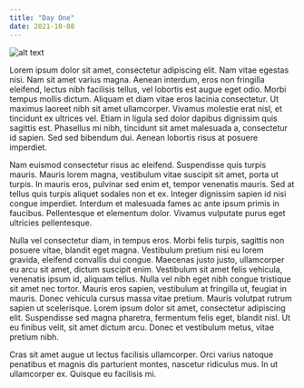 ```yaml
---
title: "Day One"
date: 2021-10-08
---
```



![alt text](https://github.com/aozbakir/github-pages-with-jekyll/blob/main/test.png?raw=true)

Lorem ipsum dolor sit amet, consectetur adipiscing elit. Nam vitae egestas nisi. Nam sit amet varius magna. Aenean interdum, eros non fringilla eleifend, lectus nibh facilisis tellus, vel lobortis est augue eget odio. Morbi tempus mollis dictum. Aliquam et diam vitae eros lacinia consectetur. Ut maximus laoreet nibh sit amet ullamcorper. Vivamus molestie erat nisl, et tincidunt ex ultrices vel. Etiam in ligula sed dolor dapibus dignissim quis sagittis est. Phasellus mi nibh, tincidunt sit amet malesuada a, consectetur id sapien. Sed sed bibendum dui. Aenean lobortis risus at posuere imperdiet.

Nam euismod consectetur risus ac eleifend. Suspendisse quis turpis mauris. Mauris lorem magna, vestibulum vitae suscipit sit amet, porta ut turpis. In mauris eros, pulvinar sed enim et, tempor venenatis mauris. Sed at tellus quis turpis aliquet sodales non et ex. Integer dignissim sapien id nisi congue imperdiet. Interdum et malesuada fames ac ante ipsum primis in faucibus. Pellentesque et elementum dolor. Vivamus vulputate purus eget ultricies pellentesque.

Nulla vel consectetur diam, in tempus eros. Morbi felis turpis, sagittis non posuere vitae, blandit eget magna. Vestibulum pretium nisi eu lorem gravida, eleifend convallis dui congue. Maecenas justo justo, ullamcorper eu arcu sit amet, dictum suscipit enim. Vestibulum sit amet felis vehicula, venenatis ipsum id, aliquam tellus. Nulla vel nibh eget nibh congue tristique sit amet nec tortor. Mauris eros sapien, vestibulum at fringilla ut, feugiat in mauris. Donec vehicula cursus massa vitae pretium. Mauris volutpat rutrum sapien ut scelerisque. Lorem ipsum dolor sit amet, consectetur adipiscing elit. Suspendisse sed magna pharetra, fermentum felis eget, blandit nisl. Ut eu finibus velit, sit amet dictum arcu. Donec et vestibulum metus, vitae pretium nibh.

Cras sit amet augue ut lectus facilisis ullamcorper. Orci varius natoque penatibus et magnis dis parturient montes, nascetur ridiculus mus. In ut ullamcorper ex. Quisque eu facilisis mi. 

